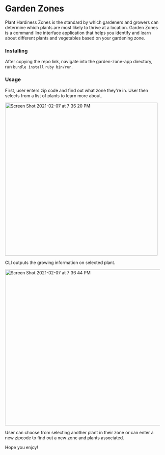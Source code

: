 # Garden Zones

Plant Hardiness Zones is the standard by which gardeners and growers can determine which plants are most likely to thrive at a location. Garden Zones is a command line interface application that helps you identify and learn about different plants and vegetables based on your gardening zone.

### Installing

After copying the repo link, navigate into the garden-zone-app directory, run `bundle install` `ruby bin/run`.

### Usage

First, user enters zip code and find out what zone they're in. User then selects from a list of plants to learn more about.

<img width="496" alt="Screen Shot 2021-02-07 at 7 36 20 PM" src="https://user-images.githubusercontent.com/70356198/107164186-e8a5b580-697b-11eb-81f9-08be1a22229c.png">

CLI outputs the growing information on selected plant.

<img width="506" alt="Screen Shot 2021-02-07 at 7 36 44 PM" src="https://user-images.githubusercontent.com/70356198/107164225-1be84480-697c-11eb-8a12-fbf9e52f7dfd.png">

User can choose from selecting another plant in their zone or can enter a new zipcode to find out a new zone and plants associated.

Hope you enjoy!